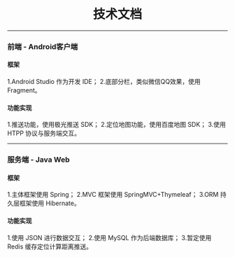 # <center>技术文档</center >

------

### 前端 - Android客户端

#### 框架
1.Android Studio 作为开发 IDE；
2.底部分栏，类似微信QQ效果，使用 Fragment。

#### 功能实现
1.推送功能，使用极光推送 SDK；
2.定位地图功能，使用百度地图 SDK；
3.使用 HTPP 协议与服务端交互。

------

### 服务端 - Java Web

#### 框架
1.主体框架使用 Spring；
2.MVC 框架使用 SpringMVC+Thymeleaf；
3.ORM 持久层框架使用 Hibernate。

#### 功能实现
1.使用 JSON 进行数据交互；
2.使用 MySQL 作为后端数据库；
3.暂定使用 Redis 缓存定位计算距离推送。
